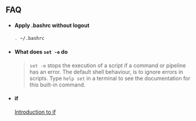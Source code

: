 ## FAQ

- #### Apply .bashrc without logout
  ```sh
  . ~/.bashrc
  ```
  
- ####  What does `set -e` do
  > `set -e` stops the execution of a script if a command or pipeline has an error. 
  > The default shell behaviour, is to ignore errors in scripts. 
  > Type `help set` in a terminal to see the documentation for this built-in command.

- #### if
  [Introduction to if](http://tldp.org/LDP/Bash-Beginners-Guide/html/sect_07_01.html)
  
